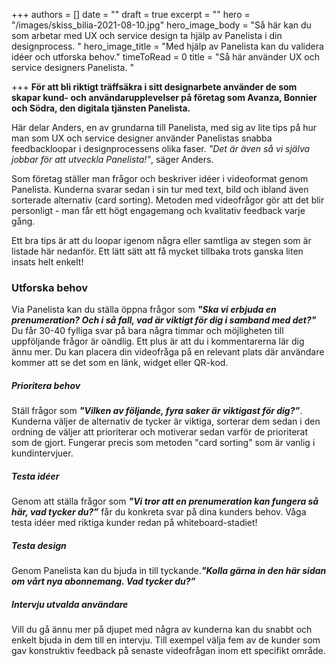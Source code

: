 +++
authors = []
date = ""
draft = true
excerpt = ""
hero = "/images/skiss_bilia-2021-08-10.jpg"
hero_image_body = "Så här kan du som arbetar med UX och service design ta hjälp av Panelista i din designprocess. "
hero_image_title = "Med hjälp av Panelista kan du validera idéer och utforska behov."
timeToRead = 0
title = "Så här använder UX och service designers Panelista. "

+++
**För att bli riktigt träffsäkra i sitt designarbete använder de som skapar kund- och användarupplevelser på företag som Avanza, Bonnier och Södra, den digitala tjänsten Panelista.**

Här delar Anders, en av grundarna till Panelista, med sig av lite tips på hur man som UX och service designer använder Panelistas snabba feedbackloopar i designprocessens olika faser. _"Det är även så vi själva jobbar för att utveckla Panelista!"_, säger Anders.

Som företag ställer man frågor och beskriver idéer i videoformat genom Panelista. Kunderna svarar sedan i sin tur med text, bild och ibland även sorterade alternativ (card sorting). Metoden med videofrågor gör att det blir personligt - man får ett högt engagemang och kvalitativ feedback varje gång.

Ett bra tips är att du loopar igenom några eller samtliga av stegen som är listade här nedanför. Ett lätt sätt att få mycket tillbaka trots ganska liten insats helt enkelt!

### **Utforska behov**

Via Panelista kan du ställa öppna frågor som **_"Ska vi erbjuda en prenumeration? Och i så fall, vad är viktigt för dig i samband med det?"_** Du får 30-40 fylliga svar på bara några timmar och möjligheten till uppföljande frågor är oändlig. Ett plus är att du i kommentarerna lär dig ännu mer. Du kan placera din videofråga på en relevant plats där användare kommer att se det som en länk, widget eller QR-kod.

##### **Prioritera behov**

Ställ frågor som **_"Vilken av följande, fyra saker är viktigast för dig?”_**. Kunderna väljer de alternativ de tycker är viktiga, sorterar dem sedan i den ordning de väljer att prioriterar och motiverar sedan varför de prioriterat som de gjort. Fungerar precis som metoden "card sorting" som är vanlig i kundintervjuer.

##### **Testa idéer**

Genom att ställa frågor som **_"Vi tror att en prenumeration kan fungera så här, vad tycker du?”_** får du konkreta svar på dina kunders behov. Våga testa idéer med riktiga kunder redan på whiteboard-stadiet!

##### **Testa design**


Genom Panelista kan du bjuda in till tyckande.**_"Kolla gärna in den här sidan om vårt nya abonnemang. Vad tycker du?”_**

##### **Intervju utvalda användare**

Vill du gå ännu mer på djupet med några av kunderna kan du snabbt och enkelt bjuda in dem till en intervju. Till exempel välja fem av de kunder som gav konstruktiv feedback på senaste videofrågan inom ett specifikt område.